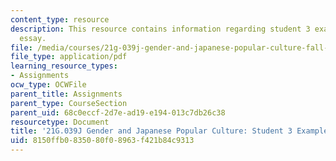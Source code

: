 ```yaml
---
content_type: resource
description: This resource contains information regarding student 3 example final
  essay.
file: /media/courses/21g-039j-gender-and-japanese-popular-culture-fall-2015/8150ffb0835080f08963f421b84c9313_MIT21G_039JF15_Feminism.pdf
file_type: application/pdf
learning_resource_types:
- Assignments
ocw_type: OCWFile
parent_title: Assignments
parent_type: CourseSection
parent_uid: 68c0eccf-2d7e-ad19-e194-013c7db26c38
resourcetype: Document
title: '21G.039J Gender and Japanese Popular Culture: Student 3 Example Final Essay'
uid: 8150ffb0-8350-80f0-8963-f421b84c9313
---
```

